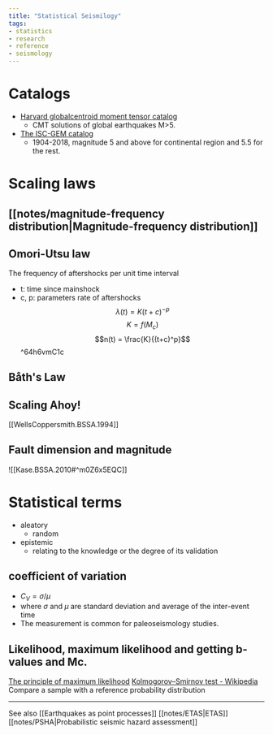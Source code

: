 ```yaml
---
title: "Statistical Seismilogy"
tags:
- statistics
- research
- reference
- seismology
---
```


# Catalogs
- [Harvard globalcentroid moment tensor catalog](https://www.globalcmt.org)
    - CMT solutions of global earthquakes M>5.
- [The ISC-GEM catalog](https://www.globalcmt.org) 
    - 1904-2018, magnitude 5 and above for continental region and 5.5 for the rest.

# Scaling laws
## [[notes/magnitude-frequency distribution|Magnitude-frequency distribution]]

## Omori-Utsu law
The frequency of aftershocks per unit time interval
- t: time since mainshock
- c, p: parameters
rate of aftershocks 
$$\lambda(t)=K(t+c)^{-p}$$
$$K = f(M_c)$$
$$n(t) = \frac{K}{(t+c)^p}$$ ^64h6vmC1c

## Båth's Law

## Scaling Ahoy!
[[WellsCoppersmith.BSSA.1994]]

## Fault dimension and magnitude
![[Kase.BSSA.2010#^m0Z6x5EQC]]


# Statistical terms
- aleatory
	- random
- epistemic
	- relating to the knowledge or the degree of its validation

## coefficient of variation
- $C_V=\sigma/\mu$
- where $\sigma$ and $\mu$ are standard deviation and average of the inter-event time
- The measurement is common for paleoseismology studies.

## Likelihood, maximum likelihood and getting b-values and Mc.
[The principle of maximum likelihood](https://www.otexts.org/1437)
[Kolmogorov–Smirnov test - Wikipedia](https://en.wikipedia.org/wiki/Kolmogorov%E2%80%93Smirnov_test)
Compare a sample with a reference probability distribution

---
See also
[[Earthquakes as point processes]]
[[notes/ETAS|ETAS]]
[[notes/PSHA|Probabilistic seismic hazard assessment]]